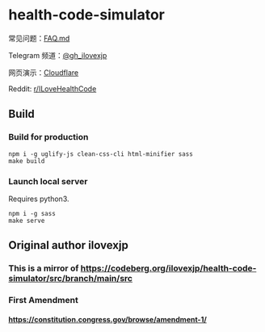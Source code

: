# health-code-simulator

常见问题：[FAQ.md](https://codeberg.org/ilovexjp/health-code-simulator/src/branch/main/docs/FAQ.md)

Telegram 频道：[@gh_ilovexjp](https://t.me/gh_ilovexjp)

网页演示：[Cloudflare](https://ilovexjp.pages.dev)

Reddit: [r/ILoveHealthCode](https://reddit.com/r/ILoveHealthCode)

## Build

### Build for production

```shell
npm i -g uglify-js clean-css-cli html-minifier sass
make build
```

### Launch local server

Requires python3.

```shell
npm i -g sass
make serve
```



## Original author ilovexjp
### This is a mirror of https://codeberg.org/ilovexjp/health-code-simulator/src/branch/main/src

### First Amendment
#### https://constitution.congress.gov/browse/amendment-1/

